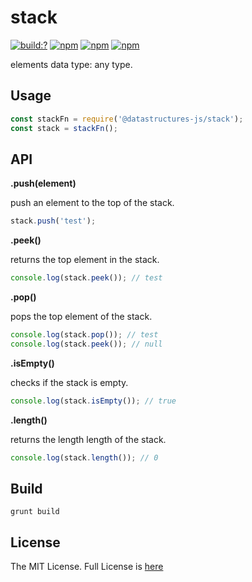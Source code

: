 # stack

[![build:?](https://travis-ci.org/eyas-ranjous/datastructures-js.svg?branch=master)](https://travis-ci.org/eyas-ranjous/datastructures-js) 
[![npm](https://img.shields.io/npm/v/@datastructures-js/stack.svg)](https://www.npmjs.com/package/@datastructures-js/stack)
[![npm](https://img.shields.io/npm/dm/@datastructures-js/stack.svg)](https://www.npmjs.com/packages/@datastructures-js/stack) [![npm](https://img.shields.io/badge/node-%3E=%206.0-blue.svg)](https://www.npmjs.com/package/@datastructures-js/stack)

elements data type: any type.

## Usage
```js
const stackFn = require('@datastructures-js/stack');
const stack = stackFn();
```

## API

**.push(element)** 

push an element to the top of the stack.
```javascript
stack.push('test');
```

**.peek()** 

returns the top element in the stack.
```javascript
console.log(stack.peek()); // test
```

**.pop()** 

pops the top element of the stack.
```javascript
console.log(stack.pop()); // test
console.log(stack.peek()); // null
```

**.isEmpty()** 

checks if the stack is empty.
```javascript
console.log(stack.isEmpty()); // true
```

**.length()** 

returns the length length of the stack.
```javascript
console.log(stack.length()); // 0
```

## Build
```
grunt build
```

## License
The MIT License. Full License is [here](https://github.com/eyas-ranjous/datastructures-js/stack/blob/master/LICENSE)
